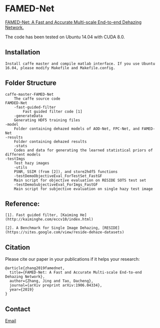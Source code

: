 # FAMED-Net
[FAMED-Net: A Fast and Accurate Multi-scale End-to-end Dehazing Network.](https://chaimi2013.github.io/Research/FAMED-Net/)

The code has been tested on Ubuntu 14.04 with CUDA 8.0.

## Installation
    Install caffe master and compile matlab interface. If you use Ubuntu 16.04, please modify Makefile and Makefile.config. 

## Folder Structure
    caffe-master-FAMED-Net
        The caffe source code
    FAMDED-Net
        -fast-guided-filter
            Fast guided filter code [1]
        -generateData
	    Generating HDF5 training files
	-model
	    Folder containing dehazed models of AOD-Net, FPC-Net, and FAMED-Net
	-results
	    Folder containing dehazed results
        -stats
	    Codes and data for generating the learned statistical priors of different models
	-testImgs
	    Test hazy images
        -utils
	    PSNR, SSIM (from [2]), and store2hdf5 functions
        -testDemoObjectiveEval_ForTestSet_FastGF
	    Main script for objective evaluation on RESIDE SOTS test set
        -testDemoSubjectiveEval_ForImgs_FastGF
	    Main script for subjective evaluation on single hazy test image

## Reference: 
    [1]. Fast guided filter, [Kaiming He](http://kaiminghe.com/eccv10/index.html)
    
    [2]. A Benchmark for Single Image Dehazing, [RESIDE](https://sites.google.com/view/reside-dehaze-datasets)
            
## Citation
Please cite our paper in your publications if it helps your research:

    @article{zhang2019famednet,
      title={FAMED-Net: A Fast and Accurate Multi-scale End-to-end Dehazing Network},
      author={Zhang, Jing and Tao, Dacheng},
      journal={arXiv preprint arXiv:1906.04334},
      year={2019}
    }

## Contact
[Email](zj.winner@163.com)
